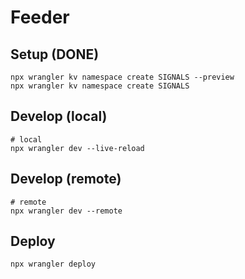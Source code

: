 # Feeder

## Setup (DONE)

```
npx wrangler kv namespace create SIGNALS --preview
npx wrangler kv namespace create SIGNALS
```

## Develop (local)

```
# local
npx wrangler dev --live-reload
```

## Develop (remote)

```
# remote
npx wrangler dev --remote
```

## Deploy

```
npx wrangler deploy
```
